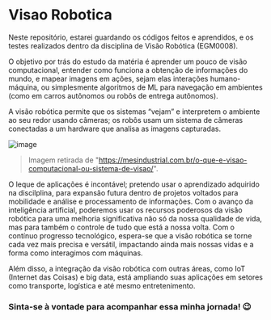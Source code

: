 # Visao Robotica
Neste repositório, estarei guardando os códigos feitos e aprendidos, e os testes realizados dentro da disciplina de Visão Robótica (EGM0008).

O objetivo por trás do estudo da matéria é aprender um pouco de visão computacional, entender como funciona a obtenção de informações do mundo, e mapear imagens em ações, sejam elas interações humano-máquina, ou simplesmente algoritmos de ML para navegação em ambientes (como em carros autônomos ou robôs de entrega autônomos).

A visão robótica permite que os sistemas “vejam” e interpretem o ambiente ao seu redor usando câmeras; os robôs usam um sistema de câmeras conectadas a um hardware que analisa as imagens capturadas.

![image](https://github.com/user-attachments/assets/d739652b-2cf2-49cf-a11f-a51f0660a68a)
> Imagem retirada de "https://mesindustrial.com.br/o-que-e-visao-computacional-ou-sistema-de-visao/".

O leque de aplicações é incontável; pretendo usar o aprendizado adquirido na discilplina, para expansão futura dentro de projetos voltados para mobilidade e análise e processamento de informações. Com o avanço da inteligência artificial, poderemos usar os recursos poderosos da visão robótica para uma melhoria significativa não só da nossa qualidade de vida, mas para também o controle de tudo que está a nossa volta. Com o contínuo progresso tecnológico, espera-se que a visão robótica se torne cada vez mais precisa e versátil, impactando ainda mais nossas vidas e a forma como interagimos com máquinas.

Além disso, a integração da visão robótica com outras áreas, como IoT (Internet das Coisas) e big data, está ampliando suas aplicações em setores como transporte, logística e até mesmo entretenimento.

### Sinta-se à vontade para acompanhar essa minha jornada! 😉
